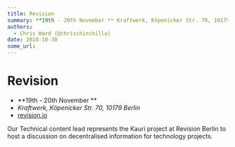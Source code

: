 ```yaml
---
title: Revision
summary: **19th - 20th November ** Kraftwerk, Köpenicker Str. 70, 10179 Berlin revision.io Our Technical content lead represents the Kauri project at Revision Berlin to host a discussion on decentralised information for technology projects.
authors:
  - Chris Ward (@chrischinchilla)
date: 2018-10-30
some_url: 
---
```


# Revision


- **19th - 20th November **
- _Kraftwerk, Köpenicker Str. 70, 10179 Berlin_
- [revision.io](https://revision.io)

Our Technical content lead represents the Kauri project at Revision Berlin to host a discussion on decentralised information for technology projects.
